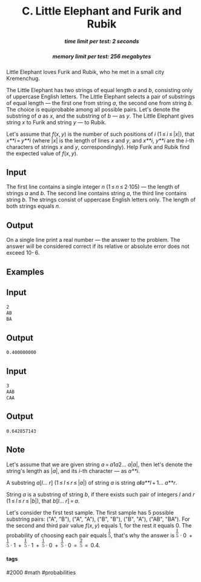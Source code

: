 <h1 style='text-align: center;'> C. Little Elephant and Furik and Rubik</h1>

<h5 style='text-align: center;'>time limit per test: 2 seconds</h5>
<h5 style='text-align: center;'>memory limit per test: 256 megabytes</h5>

Little Elephant loves Furik and Rubik, who he met in a small city Kremenchug.

The Little Elephant has two strings of equal length *a* and *b*, consisting only of uppercase English letters. The Little Elephant selects a pair of substrings of equal length — the first one from string *a*, the second one from string *b*. The choice is equiprobable among all possible pairs. Let's denote the substring of *a* as *x*, and the substring of *b* — as *y*. The Little Elephant gives string *x* to Furik and string *y* — to Rubik.

Let's assume that *f*(*x*, *y*) is the number of such positions of *i* (1 ≤ *i* ≤ |*x*|), that *x**i* = *y**i* (where |*x*| is the length of lines *x* and *y*, and *x**i*, *y**i* are the *i*-th characters of strings *x* and *y*, correspondingly). Help Furik and Rubik find the expected value of *f*(*x*, *y*).

## Input

The first line contains a single integer *n* (1 ≤ *n* ≤ 2·105) — the length of strings *a* and *b*. The second line contains string *a*, the third line contains string *b*. The strings consist of uppercase English letters only. The length of both strings equals *n*.

## Output

On a single line print a real number — the answer to the problem. The answer will be considered correct if its relative or absolute error does not exceed 10- 6.

## Examples

## Input


```
2  
AB  
BA  

```
## Output


```
0.400000000  

```
## Input


```
3  
AAB  
CAA  

```
## Output


```
0.642857143  

```
## Note

Let's assume that we are given string *a* = *a*1*a*2... *a*|*a*|, then let's denote the string's length as |*a*|, and its *i*-th character — as *a**i*.

A substring *a*[*l*... *r*] (1 ≤ *l* ≤ *r* ≤ |*a*|) of string *a* is string *a**l**a**l* + 1... *a**r*.

String *a* is a substring of string *b*, if there exists such pair of integers *l* and *r* (1 ≤ *l* ≤ *r* ≤ |*b*|), that *b*[*l*... *r*] = *a*.

Let's consider the first test sample. The first sample has 5 possible substring pairs: ("A", "B"), ("A", "A"), ("B", "B"), ("B", "A"), ("AB", "BA"). For the second and third pair value *f*(*x*, *y*) equals 1, for the rest it equals 0. The probability of choosing each pair equals ![](images/215e7035e1b836a262740867b9bbd824fd3c66fe.png), that's why the answer is ![](images/215e7035e1b836a262740867b9bbd824fd3c66fe.png) · 0  +  ![](images/215e7035e1b836a262740867b9bbd824fd3c66fe.png) · 1  +  ![](images/215e7035e1b836a262740867b9bbd824fd3c66fe.png) · 1  +  ![](images/215e7035e1b836a262740867b9bbd824fd3c66fe.png) · 0  +  ![](images/215e7035e1b836a262740867b9bbd824fd3c66fe.png) · 0  =  ![](images/94b9256e0a6483c8977cf1cc752a60316429e3d1.png)  =  0.4.



#### tags 

#2000 #math #probabilities 